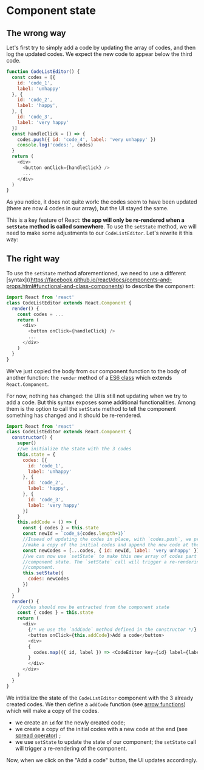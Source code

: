 # Component state

## The wrong way

Let's first try to simply add a code by updating the array of codes, and then log the updated codes. We expect the new code to appear below the third code.

```javascript
function CodeListEditor() {
  const codes = [{
    id: 'code_1',
    label: 'unhappy'
  }, {
    id: 'code_2',
    label: 'happy',
  }, {
    id: 'code_3',
    label: 'very happy'
  }]
  const handleClick = () => {
    codes.push({ id: 'code_4', label: 'very unhappy' })
    console.log('codes:', codes)
  }
  return (
    <div>
      <button onClick={handleClick} />
      ...
    </div>
  )
}
```

<p
  data-height="434"
  data-theme-id="dark"
  data-slug-hash="dNzZxG"
  data-default-tab="js,result"
  data-user="BoogalooJB"
  data-embed-version="2"
  data-pen-title="React and Redux within Pogues - Listening to events - The wrong way"
  class="codepen" />


As you notice, it does not quite work: the codes seem to have been updated (there are now 4 codes in our array), but the UI stayed the same.

This is a key feature of React: **the app will only be re-rendered when a `setState` method is called somewhere**. To use the `setState` method, we will need to make some adjustments to our `CodeListEditor`. Let's rewrite it this way:

## The right way

To use the `setState` method aforementioned, we need to use a different [syntax]((https://facebook.github.io/react/docs/components-and-props.html#functional-and-class-components) to describe the component: 

```javascript
import React from 'react'
class CodeListEditor extends React.Component {
  render() {
    const codes = ...
    return (
      <div>
        <button onClick={handleClick} />
        ...
      </div>
    )
  }
}
```

We've just copied the body from our component function to the body of another function: the `render` method of a [ES6 class](https://developer.mozilla.org/en/docs/Web/JavaScript/Reference/Classes) which extends `React.Component`.

For now, nothing has changed: the UI is still not updating when we try to add a code. But this syntax exposes some additional functionalities. Among them is the option to call the `setState` method to tell the component something has changed and it should be re-rendered. 

```javascript
import React from 'react'
class CodeListEditor extends React.Component {
  constructor() {
    super()
    //we initialize the state with the 3 codes
    this.state = {
      codes: [{
        id: 'code_1',
        label: 'unhappy'
      }, {
        id: 'code_2',
        label: 'happy',
      }, {
        id: 'code_3',
        label: 'very happy'
      }]
    }
    this.addCode = () => {
      const { codes } = this.state
      const newId = `code_${codes.length+1}`
      //Insead of updating the codes in place, with `codes.push`, we prefer to
      //make a copy of the initial codes and append the new code at the end.
      const newCodes = [...codes, { id: newId, label: 'very unhappy' }]
      //we can now use `setState` to make this new array of codes part of the
      //component state. The `setState` call will trigger a re-rendering of the
      //component.
      this.setState({
        codes: newCodes
      })
    }
  }
  render() {
    //codes should now be extracted from the component state
    const { codes } = this.state
    return (
      <div>
        {/* we use the `addCode` method defined in the constructor */}
        <button onClick={this.addCode}>Add a code</button>
        <div>
        {
          codes.map(({ id, label }) => <CodeEditor key={id} label={label} />)
        }
        </div>
      </div>
    )
  }
}
```

We intitialize the state of the `CodeListEditor` component with the 3 already created codes. We then define a `addCode` function (see [arrow functions](/doc/javascript/syntax.md#arrow-functions)) which will make a copy of the codes.

- we create an `id` for the newly created code;
- we create a copy of the initial codes with a new code at the end (see [spread operator]()) ;
- we use `setState` to update the state of our component; the `setState` call will trigger a re-rendering of the component.

Now, when we click on the "Add a code" button, the UI updates accordingly.

<!-- Add script to embed codepens -->
<script async src="https://production-assets.codepen.io/assets/embed/ei.js"></script>
<p
  data-height="434"
  data-theme-id="dark"
  data-slug-hash="VPMQby"
  data-default-tab="js,result"
  data-user="BoogalooJB"
  data-embed-version="2"
  data-pen-title="React and Redux within Pogues"
  class="codepen" />

<!-- Add script to embed codepens -->
<script async src="https://production-assets.codepen.io/assets/embed/ei.js"></script>
